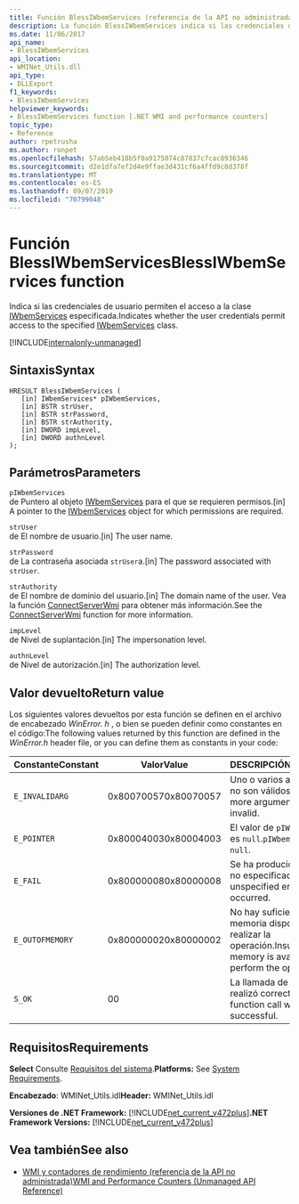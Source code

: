 ```yaml
---
title: Función BlessIWbemServices (referencia de la API no administrada)
description: La función BlessIWbemServices indica si las credenciales de usuario permiten el acceso a una clase IWbemServices.
ms.date: 11/06/2017
api_name:
- BlessIWbemServices
api_location:
- WMINet_Utils.dll
api_type:
- DLLExport
f1_keywords:
- BlessIWbemServices
helpviewer_keywords:
- BlessIWbemServices function [.NET WMI and performance counters]
topic_type:
- Reference
author: rpetrusha
ms.author: ronpet
ms.openlocfilehash: 57ab5eb418b5f0a9175074c87837c7cac8936346
ms.sourcegitcommit: d2e1dfa7ef2d4e9ffae3d431cf6a4ffd9c8d378f
ms.translationtype: MT
ms.contentlocale: es-ES
ms.lasthandoff: 09/07/2019
ms.locfileid: "70799048"
---
```

# <a name="blessiwbemservices-function"></a><span data-ttu-id="14df1-103">Función BlessIWbemServices</span><span class="sxs-lookup"><span data-stu-id="14df1-103">BlessIWbemServices function</span></span>
<span data-ttu-id="14df1-104">Indica si las credenciales de usuario permiten el acceso a la clase [IWbemServices](/windows/desktop/api/wbemcli/nn-wbemcli-iwbemservices) especificada.</span><span class="sxs-lookup"><span data-stu-id="14df1-104">Indicates whether the user credentials permit access to the specified [IWbemServices](/windows/desktop/api/wbemcli/nn-wbemcli-iwbemservices) class.</span></span>   
  
[!INCLUDE[internalonly-unmanaged](../../../../includes/internalonly-unmanaged.md)]
  
## <a name="syntax"></a><span data-ttu-id="14df1-105">Sintaxis</span><span class="sxs-lookup"><span data-stu-id="14df1-105">Syntax</span></span>  
  
```  
HRESULT BlessIWbemServices (
   [in] IWbemServices* pIWbemServices,
   [in] BSTR strUser, 
   [in] BSTR strPassword, 
   [in] BSTR strAuthority, 
   [in] DWORD impLevel, 
   [in] DWORD authnLevel
);
```  

## <a name="parameters"></a><span data-ttu-id="14df1-106">Parámetros</span><span class="sxs-lookup"><span data-stu-id="14df1-106">Parameters</span></span>

`pIWbemServices`\
<span data-ttu-id="14df1-107">de Puntero al objeto [IWbemServices](/windows/desktop/api/wbemcli/nn-wbemcli-iwbemservices) para el que se requieren permisos.</span><span class="sxs-lookup"><span data-stu-id="14df1-107">[in] A pointer to the [IWbemServices](/windows/desktop/api/wbemcli/nn-wbemcli-iwbemservices) object for which permissions are required.</span></span>

`strUser`\
<span data-ttu-id="14df1-108">de El nombre de usuario.</span><span class="sxs-lookup"><span data-stu-id="14df1-108">[in] The user name.</span></span>

`strPassword`\
<span data-ttu-id="14df1-109">de La contraseña asociada `strUser`a.</span><span class="sxs-lookup"><span data-stu-id="14df1-109">[in] The password associated with `strUser`.</span></span>

`strAuthority`\
<span data-ttu-id="14df1-110">de El nombre de dominio del usuario.</span><span class="sxs-lookup"><span data-stu-id="14df1-110">[in] The domain name of the user.</span></span> <span data-ttu-id="14df1-111">Vea la función [ConnectServerWmi](connectserverwmi.md) para obtener más información.</span><span class="sxs-lookup"><span data-stu-id="14df1-111">See the [ConnectServerWmi](connectserverwmi.md) function for more information.</span></span>

`impLevel`\
<span data-ttu-id="14df1-112">de Nivel de suplantación.</span><span class="sxs-lookup"><span data-stu-id="14df1-112">[in] The impersonation level.</span></span>

`authnLevel`\
<span data-ttu-id="14df1-113">de Nivel de autorización.</span><span class="sxs-lookup"><span data-stu-id="14df1-113">[in] The authorization level.</span></span>

## <a name="return-value"></a><span data-ttu-id="14df1-114">Valor devuelto</span><span class="sxs-lookup"><span data-stu-id="14df1-114">Return value</span></span>

<span data-ttu-id="14df1-115">Los siguientes valores devueltos por esta función se definen en el archivo de encabezado *WinError. h* , o bien se pueden definir como constantes en el código:</span><span class="sxs-lookup"><span data-stu-id="14df1-115">The following values returned by this function are defined in the *WinError.h* header file, or you can define them as constants in your code:</span></span>

|<span data-ttu-id="14df1-116">Constante</span><span class="sxs-lookup"><span data-stu-id="14df1-116">Constant</span></span>  |<span data-ttu-id="14df1-117">Valor</span><span class="sxs-lookup"><span data-stu-id="14df1-117">Value</span></span>  |<span data-ttu-id="14df1-118">DESCRIPCIÓN</span><span class="sxs-lookup"><span data-stu-id="14df1-118">Description</span></span>  |
|---------|---------|---------|
| `E_INVALIDARG` | <span data-ttu-id="14df1-119">0x80070057</span><span class="sxs-lookup"><span data-stu-id="14df1-119">0x80070057</span></span> | <span data-ttu-id="14df1-120">Uno o varios argumentos no son válidos.</span><span class="sxs-lookup"><span data-stu-id="14df1-120">One or more arguments are invalid.</span></span> |
| `E_POINTER` | <span data-ttu-id="14df1-121">0x80004003</span><span class="sxs-lookup"><span data-stu-id="14df1-121">0x80004003</span></span> | <span data-ttu-id="14df1-122">El valor de `pIWbemServices` es `null`.</span><span class="sxs-lookup"><span data-stu-id="14df1-122">`pIWbemServices` is `null`.</span></span> | 
| `E_FAIL` | <span data-ttu-id="14df1-123">0x80000008</span><span class="sxs-lookup"><span data-stu-id="14df1-123">0x80000008</span></span> | <span data-ttu-id="14df1-124">Se ha producido un error no especificado.</span><span class="sxs-lookup"><span data-stu-id="14df1-124">An unspecified error has occurred.</span></span> |
| `E_OUTOFMEMORY` | <span data-ttu-id="14df1-125">0x80000002</span><span class="sxs-lookup"><span data-stu-id="14df1-125">0x80000002</span></span> | <span data-ttu-id="14df1-126">No hay suficiente memoria disponible para realizar la operación.</span><span class="sxs-lookup"><span data-stu-id="14df1-126">Insufficient memory is available to perform the operation.</span></span> | 
| `S_OK` | <span data-ttu-id="14df1-127">0</span><span class="sxs-lookup"><span data-stu-id="14df1-127">0</span></span> | <span data-ttu-id="14df1-128">La llamada de función se realizó correctamente.</span><span class="sxs-lookup"><span data-stu-id="14df1-128">The function call was successful.</span></span> | 

## <a name="requirements"></a><span data-ttu-id="14df1-129">Requisitos</span><span class="sxs-lookup"><span data-stu-id="14df1-129">Requirements</span></span>  

 <span data-ttu-id="14df1-130">**Select** Consulte [Requisitos del sistema](../../get-started/system-requirements.md).</span><span class="sxs-lookup"><span data-stu-id="14df1-130">**Platforms:** See [System Requirements](../../get-started/system-requirements.md).</span></span>  
  
 <span data-ttu-id="14df1-131">**Encabezado**: WMINet_Utils.idl</span><span class="sxs-lookup"><span data-stu-id="14df1-131">**Header:** WMINet_Utils.idl</span></span>  
  
 <span data-ttu-id="14df1-132">**Versiones de .NET Framework:** [!INCLUDE[net_current_v472plus](../../../../includes/net-current-v472plus.md)]</span><span class="sxs-lookup"><span data-stu-id="14df1-132">**.NET Framework Versions:** [!INCLUDE[net_current_v472plus](../../../../includes/net-current-v472plus.md)]</span></span>  
  
## <a name="see-also"></a><span data-ttu-id="14df1-133">Vea también</span><span class="sxs-lookup"><span data-stu-id="14df1-133">See also</span></span>

- [<span data-ttu-id="14df1-134">WMI y contadores de rendimiento (referencia de la API no administrada)</span><span class="sxs-lookup"><span data-stu-id="14df1-134">WMI and Performance Counters (Unmanaged API Reference)</span></span>](index.md)
